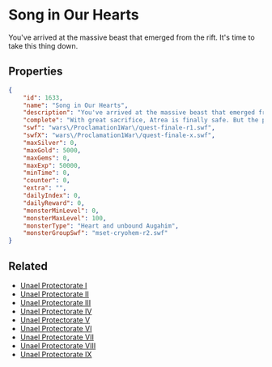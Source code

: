 # Song in Our Hearts

You've arrived at the massive beast that emerged from the rift. It's time to take this thing down.

## Properties

```json
{
    "id": 1633,
    "name": "Song in Our Hearts",
    "description": "You've arrived at the massive beast that emerged from the rift. It's time to take this thing down.",
    "complete": "With great sacrifice, Atrea is finally safe. But the plans of the Magesterium and the Rose churn onwards in the background. What's next for the Kingdom of Greenguard and the rest of the Land of Dragons?",
    "swf": "wars\/Proclamation1War\/quest-finale-r1.swf",
    "swfX": "wars\/Proclamation1War\/quest-finale-x.swf",
    "maxSilver": 0,
    "maxGold": 5000,
    "maxGems": 0,
    "maxExp": 50000,
    "minTime": 0,
    "counter": 0,
    "extra": "",
    "dailyIndex": 0,
    "dailyReward": 0,
    "monsterMinLevel": 0,
    "monsterMaxLevel": 100,
    "monsterType": "Heart and unbound Augahim",
    "monsterGroupSwf": "mset-cryohem-r2.swf"
}
```

## Related

- [Unael Protectorate I](../items/18922-unael-protectorate-i.md)
- [Unael Protectorate II](../items/18923-unael-protectorate-ii.md)
- [Unael Protectorate III](../items/18924-unael-protectorate-iii.md)
- [Unael Protectorate IV](../items/18925-unael-protectorate-iv.md)
- [Unael Protectorate V](../items/18926-unael-protectorate-v.md)
- [Unael Protectorate VI](../items/18927-unael-protectorate-vi.md)
- [Unael Protectorate VII](../items/18928-unael-protectorate-vii.md)
- [Unael Protectorate VIII](../items/18929-unael-protectorate-viii.md)
- [Unael Protectorate IX](../items/18930-unael-protectorate-ix.md)

